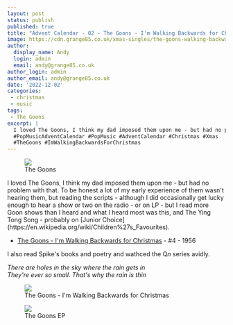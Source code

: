 ```yaml
---
layout: post
status: publish
published: true
title: "Advent Calendar - 02 - The Goons - I'm Walking Backwards for Christmas"
image: https://cdn.grange85.co.uk/xmas-singles/the-goons-walking-backwards-sleeve.jpg
author:
  display_name: Andy
  login: admin
  email: andy@grange85.co.uk
author_login: admin
author_email: andy@grange85.co.uk
date: '2022-12-02'
categories:
 - christmas
 - music
tags:
 - The Goons
excerpt: |
  I loved The Goons, I think my dad imposed them upon me - but had no problem with that. To be honest a lot of my early experience of them wasn't hearing them, but reading the scripts 
  #PopMusicAdventCalendar #PopMusic #AdventCalendar #Christmas #Xmas
  #TheGoons #ImWalkingBackwardsForChristmas
---
```

<figure class="aligncenter"><img src="https://cdn.grange85.co.uk/xmas-singles/the-goons-walking-backwards-sleeve.jpg" class="img-responsive" /><figcaption>The Goons</figcaption></figure>
I loved The Goons, I think my dad imposed them upon me - but had no problem with that. To be honest a lot of my early experience of them wasn't hearing them, but reading the scripts - although I did occasionally get lucky enough to hear a show or two on the radio - or on LP - but I read more Goon shows than I heard and what I heard most was this, and The Ying Tong Song - probably on [Junior Choice](https://en.wikipedia.org/wiki/Children%27s_Favourites).

 - [The Goons - I'm Walking Backwards for Christmas](https://www.youtube.com/watch?v=e61uC-5s9VU) - #4 - 1956

I also read Spike's books and poetry and wathced the Q<i>n</i> series avidly.

_There are holes in the sky where the rain gets in  
They're ever so small. That's why the rain is thin_

<figure class="aligncenter"><img src="https://cdn.grange85.co.uk/xmas-singles/the-goons-walking-backwards-2-disc.jpg" class="img-responsive" /><figcaption>The Goons - I'm Walking Backwards for Christmas</figcaption></figure>
<figure class="aligncenter"><img src="https://cdn.grange85.co.uk/xmas-singles/the-goons-walking-backwards-disc.jpg" class="img-responsive" /><figcaption>The Goons EP</figcaption></figure>
